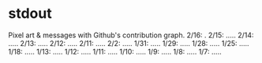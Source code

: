# stdout
Pixel art &amp; messages with Github's contribution graph.
2/16: .
2/15: .....
2/14: .....
2/13: .....
2/12: .....
2/11: .....
2/2: .....
1/31: .....
1/29: .....
1/28: .....
1/25: .....
1/18: .....
1/13: .....
1/12: .....
1/11: .....
1/10: .....
1/9: .....
1/8: .....
1/7: .....

